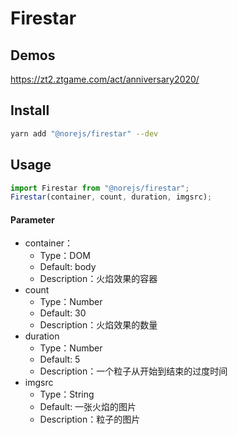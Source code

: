 # Firestar

## Demos
https://zt2.ztgame.com/act/anniversary2020/


## Install
```bash
yarn add "@norejs/firestar" --dev
```

## Usage
```javascript
import Firestar from "@norejs/firestar";
Firestar(container, count, duration, imgsrc);
```
#### Parameter
* container：
    * Type：DOM
    * Default: body
    * Description：火焰效果的容器
* count
    * Type：Number
    * Default: 30
    * Description：火焰效果的数量
* duration
    * Type：Number
    * Default: 5
    * Description：一个粒子从开始到结束的过度时间
* imgsrc
    * Type：String
    * Default: 一张火焰的图片
    * Description：粒子的图片






